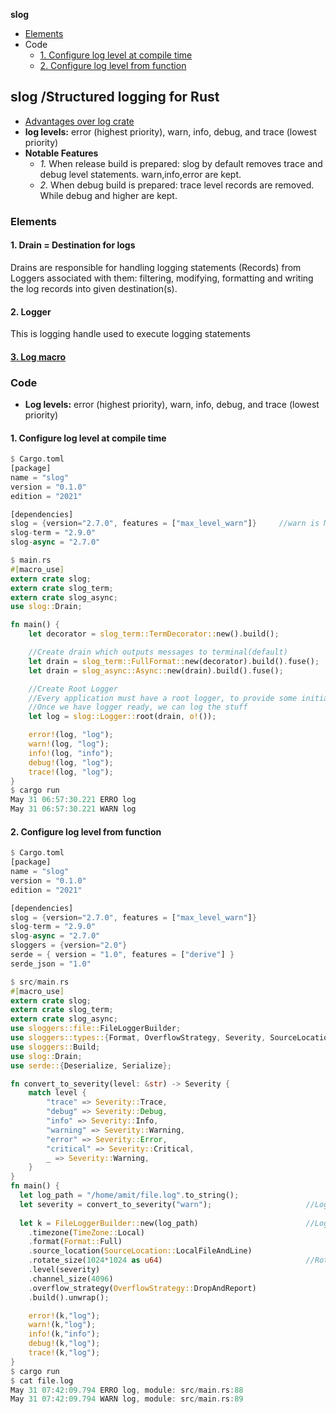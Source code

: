 **slog**
- [Elements](#e)
- Code
  - [1. Configure log level at compile time](#c1)
  - [2. Configure log level from function](#c2)

## slog /Structured logging for Rust
- [Advantages over log crate](https://docs.rs/slog/latest/slog/#core-advantages-over-log-crate)
- **log levels:** error (highest priority), warn, info, debug, and trace (lowest priority)
- **Notable Features**
  - _1._ When release build is prepared: slog by default removes trace and debug level statements. warn,info,error are kept.
  - _2._ When debug build is prepared: trace level records are removed. While debug and higher are kept.

<a name=e></a>
### Elements
#### 1. Drain = Destination for logs
Drains are responsible for handling logging statements (Records) from Loggers associated with them: filtering, modifying, formatting and writing the log records into given destination(s).

#### 2. Logger
This is logging handle used to execute logging statements

#### [3. Log macro](https://docs.rs/slog/latest/slog/macro.log.html)

### Code
- **Log levels:** error (highest priority), warn, info, debug, and trace (lowest priority)

<a name=ct></a>
#### 1. Configure log level at compile time
```rs
$ Cargo.toml
[package]
name = "slog"
version = "0.1.0"
edition = "2021"

[dependencies]
slog = {version="2.7.0", features = ["max_level_warn"]}     //warn is Max Log level. It will log all above it
slog-term = "2.9.0"
slog-async = "2.7.0"

$ main.rs
#[macro_use]
extern crate slog;
extern crate slog_term;
extern crate slog_async;
use slog::Drain;

fn main() {
    let decorator = slog_term::TermDecorator::new().build();

    //Create drain which outputs messages to terminal(default)
    let drain = slog_term::FullFormat::new(decorator).build().fuse();
    let drain = slog_async::Async::new(drain).build().fuse();

    //Create Root Logger
    //Every application must have a root logger, to provide some initial logging such as app version.
    //Once we have logger ready, we can log the stuff
    let log = slog::Logger::root(drain, o!());

    error!(log, "log");
    warn!(log, "log");
    info!(log, "info");
    debug!(log, "log");
    trace!(log, "log");
}
$ cargo run
May 31 06:57:30.221 ERRO log
May 31 06:57:30.221 WARN log
```

#### 2. Configure log level from function
```rs
$ Cargo.toml
[package]
name = "slog"
version = "0.1.0"
edition = "2021"

[dependencies]
slog = {version="2.7.0", features = ["max_level_warn"]}
slog-term = "2.9.0"
slog-async = "2.7.0"
sloggers = {version="2.0"}
serde = { version = "1.0", features = ["derive"] }
serde_json = "1.0"

$ src/main.rs
#[macro_use]
extern crate slog;
extern crate slog_term;
extern crate slog_async;
use sloggers::file::FileLoggerBuilder;
use sloggers::types::{Format, OverflowStrategy, Severity, SourceLocation, TimeZone};
use sloggers::Build;
use slog::Drain;
use serde::{Deserialize, Serialize};

fn convert_to_severity(level: &str) -> Severity {
    match level {
        "trace" => Severity::Trace,
        "debug" => Severity::Debug,
        "info" => Severity::Info,
        "warning" => Severity::Warning,
        "error" => Severity::Error,
        "critical" => Severity::Critical,
        _ => Severity::Warning,
    }
}
fn main() {
  let log_path = "/home/amit/file.log".to_string();
  let severity = convert_to_severity("warn");                     //Log level = warn. Log all above warn
  
  let k = FileLoggerBuilder::new(log_path)                        //Log file path
    .timezone(TimeZone::Local)
    .format(Format::Full)
    .source_location(SourceLocation::LocalFileAndLine)
    .rotate_size(1024*1024 as u64)                                //Rotate when size > 1MB
    .level(severity)
    .channel_size(4096)
    .overflow_strategy(OverflowStrategy::DropAndReport)
    .build().unwrap();

    error!(k,"log");
    warn!(k,"log");
    info!(k,"info");
    debug!(k,"log");
    trace!(k,"log");
}
$ cargo run
$ cat file.log
May 31 07:42:09.794 ERRO log, module: src/main.rs:88
May 31 07:42:09.794 WARN log, module: src/main.rs:89
```
